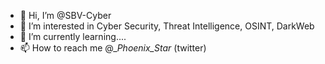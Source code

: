 - 👋 Hi, I’m @SBV-Cyber
- 👀 I’m interested in Cyber Security, Threat Intelligence, OSINT, DarkWeb
- 🌱 I’m currently learning....
- 📫 How to reach me @__Phoenix_Star_ (twitter)

<!---
SBV-Cyber/SBV-Cyber is a ✨ special ✨ repository because its `README.md` (this file) appears on your GitHub profile.
You can click the Preview link to take a look at your changes.
--->
